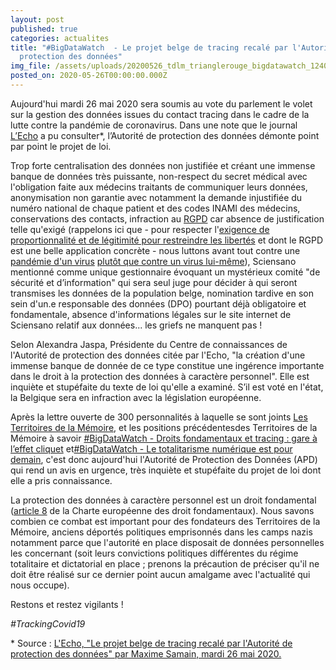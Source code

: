```yaml
---
layout: post
published: true
categories: actualites
title: "#BigDataWatch  - Le projet belge de tracing recalé par l'Autorité de
  protection des données"
img_file: /assets/uploads/20200526_tdlm_trianglerouge_bigdatawatch_1240x480.jpg
posted_on: 2020-05-26T00:00:00.000Z
---
```

Aujourd'hui mardi 26 mai 2020 sera soumis au vote du parlement le volet sur la gestion des données issues du contact tracing dans le cadre de la lutte contre la pandémie de coronavirus. Dans une note que le journal [L’Echo](https://www.lecho.be/dossiers/coronavirus/le-projet-belge-de-tracing-n-est-pas-legal/10229063) a pu consulter*, l’Autorité de protection des données démonte point par point le projet de loi.

Trop forte centralisation des données non justifiée et créant une immense banque de données très puissante, non-respect du secret médical avec l'obligation faite aux médecins traitants de communiquer leurs données, anonymisation non garantie avec notamment la demande injustifiée du numéro national de chaque patient et des codes INAMI des médecins, conservations des contacts, infraction au [RGPD](https://fr.wikipedia.org/wiki/Règlement_général_sur_la_protection_des_données) car absence de justification telle qu'exigé (rappelons ici que - pour respecter l'[exigence de proportionnalité et de légitimité pour restreindre les libertés](https://www.facebook.com/territoires.memoire/posts/3070228486362499?__xts__%5b0%5d=68.ARCpYUZsqX3YT8UjBET9-Cg_fVR0rf1_cCbAAOAGNQYNvTrDEjMVrr9mMtGgQvLXYyoiPR5wyNMhnfQO1GX5Gj1m8vrxqWdJk0yb3xpz-EeEGH3nzbdZk6SoYh6qzozbDekd4LUXEqCavXE0IzQPRdCtZv_UGz47-H31fY4JZgwYYpKq2tLe3DCM84wZy1bpYnF3JVNIXcnWawJfA-EaY9rfevk5HsZmvAElfILsD_WEvTG30NBbhcCvNrQkIqb65f3IJo3jL0cLZYxVAy-2mc06dnVVzgKDZYfebtQN-eEdluudC59xsBdvG6TY9NNQvzBMJEtecCCDXEHnUFcfk8XzpEpKHCpCo2PuJ4KSy-SwVmyftppGu7wbtrmpuvk3MRb5zbAUvgyrhVJfHHLUv4LIYL60TJtLNkntf8qcG3R4lHaP50Kyz2-qMxWxDwD9S3wDhoOnTG3ULxdprfyIfi6e2ec_xaVjNcMGF2qHp9eO9YPBo50-xzJCHA3FBRF2Mg&__tn__=-R) et dont le RGPD est une belle application concrète - nous luttons avant tout contre une [pandémie d'un virus](https://www.facebook.com/territoires.memoire/posts/3185017501550263?__xts__%5b0%5d=68.ARCza-EzWWCpWZAdC8Hq-xoixOtKszucqSwpMPVD9vaRis_D6WvVtSXKc6DMimasdhvHiqUkbYnFT3Nn1NtTRj8ACgcRMcBTC-PgU0GDWf5tWjT0P00J9Y5rNlUgcpENDSIrpf1TaecQNmI4k0lx34X0aTMl0EkWqISK5gU4h87jDIZNOOLM0_hctlmr244nFTcR0MoIM6ViuHl0NHfvi9ew59YcX8GWkLPJtpZJNAm-wbSQJM9kepSRKLwt9QyQxX2H8L2aNoo6h2sGyPXj_fQ_KCNz94M3bKovzgprgN4Jzjqb_jmdbasTOxUzqDmJZs5ybIEoG6vs-qKhJK3IDjNsGA&__tn__=-R) [plutôt que contre un virus lui-même](https://www.facebook.com/territoires.memoire/posts/3185017501550263?__xts__%5b0%5d=68.ARCza-EzWWCpWZAdC8Hq-xoixOtKszucqSwpMPVD9vaRis_D6WvVtSXKc6DMimasdhvHiqUkbYnFT3Nn1NtTRj8ACgcRMcBTC-PgU0GDWf5tWjT0P00J9Y5rNlUgcpENDSIrpf1TaecQNmI4k0lx34X0aTMl0EkWqISK5gU4h87jDIZNOOLM0_hctlmr244nFTcR0MoIM6ViuHl0NHfvi9ew59YcX8GWkLPJtpZJNAm-wbSQJM9kepSRKLwt9QyQxX2H8L2aNoo6h2sGyPXj_fQ_KCNz94M3bKovzgprgN4Jzjqb_jmdbasTOxUzqDmJZs5ybIEoG6vs-qKhJK3IDjNsGA&__tn__=-R)), Sciensano mentionné comme unique gestionnaire évoquant un mystérieux comité "de sécurité et d’information" qui sera seul juge pour décider à qui seront transmises les données de la population belge, nomination tardive en son sein d'un.e responsable des données (DPO) pourtant déjà obligatoire et fondamentale, absence d'informations légales sur le site internet de Sciensano relatif aux données... les griefs  ne manquent pas !

Selon Alexandra Jaspa, Présidente du Centre de connaissances de l'Autorité de protection des données citée par l'Echo, "la création d'une immense banque de donnée de ce type constitue une ingérence importante dans le droit à la protection des données à caractère personnel". Elle est inquiète et stupéfaite du texte de loi qu'elle a examiné. S’il est voté en l'état, la Belgique sera en infraction avec la législation européenne.

Après la lettre ouverte de 300 personnalités à laquelle se sont joints [Les Territoires de la Mémoire](https://www.territoires-memoire.be/actualites/2020/05/tracer-le-covid-pas-les-citoyen-ne-s/), et les positions précédentesdes Territoires de la Mémoire à savoir [\#BigDataWatch - Droits fondamentaux et tracing : gare à l’effet cliquet](https://www.territoires-memoire.be/actualites/2020/04/bigdatawatch-droits-fondamentaux-et-tracing-gare-a-l-effet-cliquet/) et[\#BigDataWatch - Le totalitarisme numérique est pour demain](https://www.territoires-memoire.be/actualites/2020/05/bigdatawatch-le-totalitarisme-numerique-est-pour-demain/), c'est donc aujourd'hui l'Autorité de Protection des Données (APD) qui rend un avis en urgence, très inquiète et stupéfaite du projet de loi dont elle a pris connaissance.

La protection des données à caractère personnel est un droit fondamental ([article 8](https://www.europarl.europa.eu/charter/pdf/text_fr.pdf) de la Charte européenne des droit fondamentaux). Nous savons combien ce combat est important pour des fondateurs des Territoires de la Mémoire, anciens déportés politiques emprisonnés dans les camps nazis notamment parce que l'autorité en place disposait de données personnelles les concernant (soit leurs convictions politiques différentes du régime totalitaire et dictatorial en place ; prenons la précaution de préciser qu'il ne doit être réalisé sur ce dernier point aucun amalgame avec l'actualité qui nous occupe).

Restons et restez vigilants !

*\#TrackingCovid19*

\* Source : [L'Echo, "Le projet belge de tracing recalé par l'Autorité de protection des données" par Maxime Samain, mardi 26 mai 2020.](https://www.lecho.be/dossiers/coronavirus/le-projet-belge-de-tracing-n-est-pas-legal/10229063)